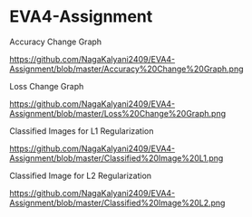 # EVA4-Assignment

                                  
 Accuracy Change Graph         
 
 https://github.com/NagaKalyani2409/EVA4-Assignment/blob/master/Accuracy%20Change%20Graph.png
 
 
 Loss Change Graph
 
 https://github.com/NagaKalyani2409/EVA4-Assignment/blob/master/Loss%20Change%20Graph.png
 
 Classified Images for L1 Regularization
 
 https://github.com/NagaKalyani2409/EVA4-Assignment/blob/master/Classified%20Image%20L1.png
 
 
 Classified Image for L2 Regularization
 
 https://github.com/NagaKalyani2409/EVA4-Assignment/blob/master/Classified%20Image%20L2.png
 
 
 
 
 
 
 
 
 
 
 
 
                                  
                                  
                                  
